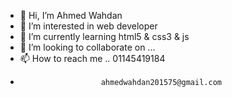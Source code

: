 - 👋 Hi, I’m Ahmed Wahdan
- 👀 I’m interested in web developer
- 🌱 I’m currently learning html5 & css3 & js
- 💞️ I’m looking to collaborate on ...
- 📫 How to reach me .. 01145419184
-                       ahmedwahdan201575@gmail.com

<!---
ahmedWahdan1994/ahmedWahdan1994 is a ✨ special ✨ repository because its `README.md` (this file) appears on your GitHub profile.
You can click the Preview link to take a look at your changes.
--->
